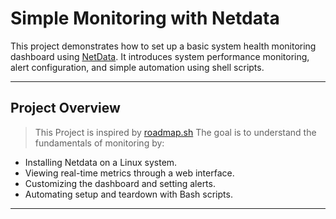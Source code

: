 # Simple Monitoring with Netdata

This project demonstrates how to set up a basic system health monitoring dashboard using [NetData](https://github.com/netdata/netdata). It introduces system performance monitoring, alert configuration, and simple automation using shell scripts. 

---
## Project Overview
> This Project is inspired by [roadmap.sh](https://roadmap.sh/projects/simple-monitoring-dashboard)
The goal is to understand the fundamentals of monitoring by:
- Installing Netdata on a Linux system.
- Viewing real-time metrics through a web interface.
- Customizing the dashboard and setting alerts.
- Automating setup and teardown with Bash scripts.

---
